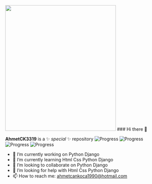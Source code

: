 <img src="https://cdn.pixabay.com/photo/2023/02/14/23/53/ai-generated-7790616_960_720.jpg" width="350" height="400">
### Hi there 👋

**AhmetCK3319** is a ✨ _special_ ✨ repository 
![Progress](https://progress-bar.dev/95/?title=Python)
![Progress](https://progress-bar.dev/75/?title=DJANGO)
![Progress](https://progress-bar.dev/100/?title=HTML)
![Progress](https://progress-bar.dev/75/?title=CSS)
- 🔭 I’m currently working on Python Django
- 🌱 I’m currently learning Html Css Python Django
- 👯 I’m looking to collaborate on Python Django
- 🤔 I’m looking for help with Html Css  Python Django
- 📫 How to reach me: ahmetcankoca1990@hotmail.com

